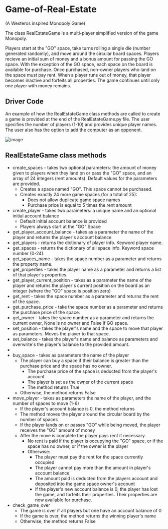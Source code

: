 # Game-of-Real-Estate 
(A Westeros inspired Monopoly Game)

The class RealEstateGame is a multi-player simplified version of the game Monopoly.

Players start at the "GO" space, take turns rolling a single die (number generated randomly), and move around the circular board spaces.  Players recieve an initial sum of money and a bonus amount for passing the GO space. With the exception of the GO space, each space on the board is available for purchase. Once purchased, non-owner players who land on the space must pay rent.  When a player runs out of money, that player becomes inactive and forfeits all properties. The game continues until only one player with money remains. 
## Driver Code
An example of how the RealEstateGame class methods are called to create a game is provided at the end of the RealEstateGame.py file.  The user specifies the number of players (1-10) and provides unique player names.  The user also has the option to add the computer as an opponent. 

![image](https://github.com/boothcat/Real-Estate-Game/assets/97126252/1b8b727c-5b8c-4d16-9c01-b8072fbfcd17)





## RealEstateGame class methods 
* create_spaces - takes two optional parameters: the amount of money given to players when they land on or pass the "GO" space, and an array of 24 integers (rent amounts). Default values for the parameters are provided. 
  * Creates a space named "GO". This space cannot be purchased.
  * Creates exactly 24 more game spaces (for a total of 25):
    * Does not allow duplicate game space names
    * Purchase price is equal to 5 times the rent amount
* create_player - takes two parameters: a unique name and an optional initial account balance
  * Default initial account balance is provided
  * Players always start at the "GO" Space
* get_player_account_balance - takes as a parameter the name of the player and returns the player's account balance
* get_players - returns the dictionary of player info.  Keyword player name.
* get_spaces - returns the dictionary of all space info. Keyword space number (0-24).
* get_spaces_name - takes the space number as a parameter and returns the property name.
* get_properties - takes the player name as a parameter and returns a list of that player's properties.
* get_player_current_position - takes as a parameter the name of the player and returns the player's current position on the board as an integer (where the "GO" space is position zero)
* get_rent - takes the space number as a parameter and returns the rent of the space.
* get_purchase_price - take the space number as a parameter and returns the purchase price of the space.
* get_owner - takes the space number as a parameter and returns the current owner, None is no owner and False if GO space.
* set_position - takes the player's name and the space to move that player as parameters. Moves the player to that space.
* set_balance - takes the player's name and balance as parameters and overwrite's the player's balance to the provided amount.
* 
* buy_space - takes as parameters the name of the player
  * The player can buy a space if their balance is greater than the purchase price and the space has no owner.
    * The purchase price of the space is deducted from the player's account
    * The player is set as the owner of the current space
    * The method returns True
  * Otherwise, the method returns False
* move_player - takes as parameters the name of the player, and the number of spaces to move (1-6)
  * If the player's account balance is 0, the method returns
  * The method moves the player around the circular board by the number of spaces
  * If the player lands on or passes "GO" while being moved, the player receives the "GO" amount of money
  * After the move is complete the player pays rent if necessary.
    * No rent is paid if the player is occupying the "GO" space, or if the space has no owner, or if the owner is the player
    * Otherwise:
      * The player must pay the rent for the space currently occupied
      * The player cannot pay more than the amount in player's account balance
      * The amount paid is deducted from the players account and deposited into the game space owner's account
      * If the player's new account balance is 0, the player has lost the game, and forfeits their properties.  Their properties are now available for purchase.
* check_game_over
  * The game is over if all players but one have an account balance of 0
  * If the game is over, the method returns the winning player's name
  * Otherwise, the method returns False
